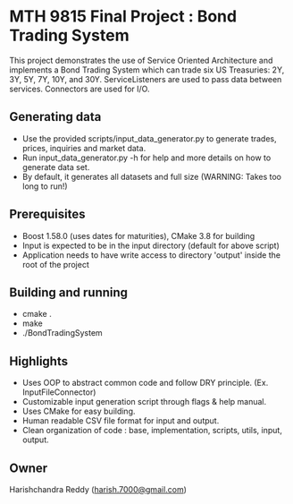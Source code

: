 # MTH 9815 Final Project : Bond Trading System

This project demonstrates the use of Service Oriented Architecture and implements a Bond Trading System which can trade six US Treasuries: 2Y, 3Y, 5Y, 7Y, 10Y, and 30Y.
ServiceListeners are used to pass data between services. Connectors are used for I/O.
## Generating data
* Use the provided scripts/input_data_generator.py to generate trades, prices, inquiries and market data.
* Run input_data_generator.py -h for help and more details on how to generate data set. 
* By default, it generates all datasets and full size (WARNING: Takes too long to run!)

## Prerequisites
* Boost 1.58.0 (uses dates for maturities), CMake 3.8 for building
* Input is expected to be in the input directory (default for above script)
* Application needs to have write access to directory 'output' inside the root of the project

## Building and running
* cmake .
* make
* ./BondTradingSystem

## Highlights
* Uses OOP to abstract common code and follow DRY principle. (Ex. InputFileConnector)
* Customizable input generation script through flags & help manual.
* Uses CMake for easy building.
* Human readable CSV file format for input and output.
* Clean organization of code : base, implementation, scripts, utils, input, output.

## Owner
Harishchandra Reddy (harish.7000@gmail.com)
